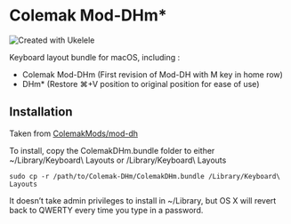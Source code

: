 # Colemak Mod-DHm\*

![Created with Ukelele](https://i.imgur.com/OavjSX1.png)

Keyboard layout bundle for macOS, including :

- Colemak Mod-DHm (First revision of Mod-DH with M key in home row)
- DHm\* (Restore ⌘+V position to original position for ease of use)

## Installation

Taken from [ColemakMods/mod-dh](https://github.com/ColemakMods/mod-dh/tree/master/OS_X)

To install, copy the ColemakDHm.bundle folder to either
~/Library/Keyboard\ Layouts
or
/Library/Keyboard\ Layouts

```shell
sudo cp -r /path/to/Colemak-DHm/ColemakDHm.bundle /Library/Keyboard\ Layouts
```

It doesn’t take admin privileges to install in ~/Library, but OS X will revert
back to QWERTY every time you type in a password.
